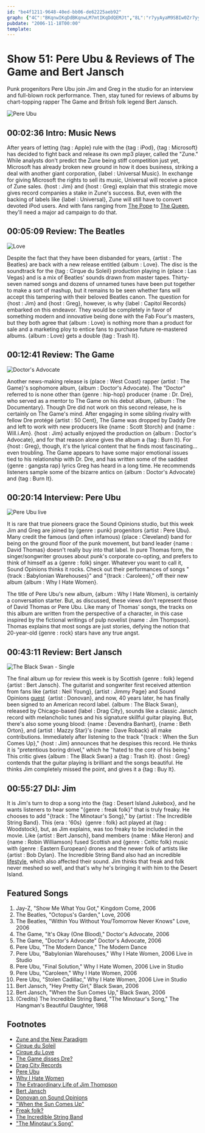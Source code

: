 ```yaml
---
id: "be4f1211-9648-40ed-bb06-de62225aeb92"
graph: {"4C":"BKqnwIKqDdBKqnwLM7mtIKqDdQEMJt","8L":"r7yyAyaM9SBIw0Zr7yyABIw0ZyaM9SwbHTUyaM9SBHhv3BIw0ZBQsAMX6cfdBHm1GBQsAM","L5":"r9CBTzvtXwZbMDvr9CBTblaxAr9CBTcseeEr9CBTKdVynr9CBTDjOVTr9CBT3yXPiZbMDv34SFyZbMDvDjOVTZbMDvKdVyncseeEX6cfdgMit6BHm1GgMit6","XQ":"BLsPGiOTORBMlTxiOTORftTytiOTORBGxPriOTORiOTORw2NyAJrvpgiOTORbEM2giOTORiOTORsOW72JrvpgzZIiABGxPrftTyt","1ZZ":"BL5MDzZIiABL5MDPUvc7BL5MDk2OMvBL5MDIr6KN5eLxBBL5MDO2jmOPUvc7PUvc7Yk2uQBHsxtPUvc7PUvc7powsTBACiGPUvc7Jwu8MYk2uQBQsAMX6cfd97qipBHm1G","2KF":"F6FiijPTsojPTsoyaCNgjPTsozZIiAKoWZmjPTsoM7J68jPTsoMIcpLjPTsojPTsos414YjPTsowySiNozT8DzZIiA"}
pubdate: "2006-11-18T00:00"
template: 
---
```






# Show 51: Pere Ubu & Reviews of The Game and Bert Jansch

Punk progenitors Pere Ubu join Jim and Greg in the studio for an interview and full-blown rock performance. Then, stay tuned for reviews of albums by chart-topping rapper The Game and British folk legend Bert Jansch.

![Pere Ubu](https://static.soundopinions.org/images/2006/pereubu.jpg)



## 00:02:36 Intro: Music News

After years of letting {tag : Apple} rule with the {tag : iPod}, {tag : Microsoft} has decided to fight back and release its own mp3 player, called the "Zune." While analysts don't predict the Zune being stiff competition just yet, Microsoft has already broken new ground in how it does business, striking a deal with another giant corporation, {label : Universal Music}. In exchange for giving Microsoft the rights to sell its music, Universal will receive a piece of Zune sales. {host : Jim} and {host : Greg} explain that this strategic move gives record companies a stake in Zune's success. But, even with the backing of labels like {label : Universal}, Zune will still have to convert devoted iPod users. And with fans ranging from [The Pope](http://www.theage.com.au/news/breaking/pope-benedict-gets-an-ipod/2006/03/05/1141493545217.html) to [The Queen](http://news.bbc.co.uk/cbbcnews/hi/newsid_4100000/newsid_4104900/4104922.stm), they'll need a major ad campaign to do that.



## 00:05:09 Review: The Beatles

![Love](https://static.soundopinions.org/assets/51/8L0.jpg)

Despite the fact that they have been disbanded for years, {artist : The Beatles} are back with a new release entitled {album : Love}. The disc is the soundtrack for the {tag : Cirque du Soleil} production playing in {place : Las Vegas} and is a mix of Beatles' sounds drawn from master tapes. Thirty-seven named songs and dozens of unnamed tunes have been put together to make a sort of mashup, but it remains to be seen whether fans will accept this tampering with their beloved Beatles canon. The question for {host : Jim} and {host : Greg}, however, is why {label : Capitol Records} embarked on this endeavor. They would be completely in favor of something modern and innovative being done with the Fab Four's masters, but they both agree that {album : Love} is nothing more than a product for sale and a marketing ploy to entice fans to purchase future re-mastered albums. {album : Love} gets a double {tag : Trash It}.



## 00:12:41 Review: The Game

![Doctor's Advocate](https://static.soundopinions.org/assets/51/L50.jpg)

Another news-making release is {place : West Coast} rapper {artist : The Game}'s sophomore album, {album : Doctor's Advocate}. The "Doctor" referred to is none other than {genre : hip-hop} producer {name : Dr. Dre}, who served as a mentor to The Game on his debut album, {album : The Documentary}. Though Dre did not work on this second release, he is certainly on The Game's mind. After engaging in some sibling rivalry with fellow Dre protégé {artist : 50 Cent}, The Game was dropped by Daddy Dre and left to work with new producers like {name : Scott Storch} and {name : Will.i.Am}. {host : Jim} actually enjoyed the production on {album : Doctor's Advocate}, and for that reason alone gives the album a {tag : Burn It}. For {host : Greg}, though, it's the lyrical content that he finds most fascinating... even troubling. The Game appears to have some major emotional issues tied to his relationship with Dr. Dre, and has written some of the saddest {genre : gangsta rap} lyrics Greg has heard in a long time. He recommends listeners sample some of the bizarre antics on {album : Doctor's Advocate} and {tag : Burn It}.



## 00:20:14 Interview: Pere Ubu

![Pere Ubu live](https://static.soundopinions.org/assets/51/XQ0.jpg)

It is rare that true pioneers grace the Sound Opinions studio, but this week Jim and Greg are joined by {genre : punk} progenitors {artist : Pere Ubu}. Many credit the famous (and often infamous) {place : Cleveland} band for being on the ground floor of the punk movement, but band leader {name : David Thomas} doesn't really buy into that label. In pure Thomas form, the singer/songwriter grouses about punk's corporate co-opting, and prefers to think of himself as a {genre : folk} singer. Whatever you want to call it, Sound Opinions thinks it rocks. Check out their performances of songs "{track : Babylonian Warehouses}" and "{track : Caroleen}," off their new album {album : Why I Hate Women}.

The title of Pere Ubu's new album, {album : Why I Hate Women}, is certainly a conversation starter. But, as discussed, these views don't represent those of David Thomas or Pere Ubu. Like many of Thomas' songs, the tracks on this album are written from the perspective of a character, in this case inspired by the fictional writings of pulp novelist {name : Jim Thompson}. Thomas explains that most songs are just stories, defying the notion that 20-year-old {genre : rock} stars have any true angst.



## 00:43:11 Review: Bert Jansch

![The Black Swan - Single](https://static.soundopinions.org/assets/51/1ZZ0.jpg)

The final album up for review this week is by Scottish {genre : folk} legend {artist : Bert Jansch}. The guitarist and songwriter first received attention from fans like {artist : Neil Young}, {artist : Jimmy Page} and Sound Opinions [guest](/show/7/)  {artist : Donovan}, and now, 40 years later, he has finally been signed to an American record label. {album : The Black Swan}, released by Chicago-based {label : Drag City}, sounds like a classic Jansch record with melancholic tunes and his signature skillful guitar playing. But, there's also some young blood: {name : Devendra Banhart}, {name : Beth Orton}, and {artist : Mazzy Star}'s {name : Dave Roback} all make contributions. Immediately after listening to the track "{track : When the Sun Comes Up}," {host : Jim} announces that he despises this record. He thinks it is "pretentious boring drivel," which he "hated to the core of his being." This critic gives {album : The Black Swan} a {tag : Trash It}. {host : Greg} contends that the guitar playing is brilliant and the songs beautiful. He thinks Jim completely missed the point, and gives it a {tag : Buy It}.



## 00:55:27 DIJ: Jim

It is Jim's turn to drop a song into the {tag : Desert Island Jukebox}, and he wants listeners to hear some "{genre : freak folk}" that is truly freaky. He chooses to add "{track : The Minotaur's Song}," by {artist : The Incredible String Band}. This {era : '60s}  {genre : folk} act played at {tag : Woodstock}, but, as Jim explains, was too freaky to be included in the movie. Like {artist : Bert Jansch}, band members {name : Mike Heron} and {name : Robin Williamson} fused Scottish and {genre : Celtic folk} music with {genre : Eastern European} drones and the newer folk of artists like {artist : Bob Dylan}. The Incredible String Band also had an incredible [lifestyle](http://en.wikipedia.org/wiki/Free_love), which also affected their sound. Jim thinks that freak and folk never meshed so well, and that's why he's bringing it with him to the Desert Island.



## Featured Songs

1. Jay-Z, "Show Me What You Got," Kingdom Come, 2006
2. The Beatles, "Octopus's Garden," Love, 2006
3. The Beatles, "Within You Without You/Tomorrow Never Knows" Love, 2006
4. The Game, "It's Okay (One Blood)," Doctor's Advocate, 2006
5. The Game, "Doctor's Advocate" Doctor's Advocate, 2006
6. Pere Ubu, "The Modern Dance," The Modern Dance
7. Pere Ubu, "Babylonian Warehouses," Why I Hate Women, 2006 Live in Studio
8. Pere Ubu, "Final Solution," Why I Hate Women, 2006 Live in Studio
9. Pere Ubu, "Caroleen," Why I Hate Women, 2006
10. Pere Ubu, "Stolen Cadillac," Why I Hate Women, 2006 Live in Studio
11. Bert Jansch, "Hey Pretty Girl," Black Swan, 2006
12. Bert Jansch, "When the Sun Comes Up," Black Swan, 2006
13. (Credits) The Incredible String Band, "The Minotaur's Song," The Hangman's Beautiful Daughter, 1968



## Footnotes

- [Zune and the New Paradigm](http://opinion.latimes.com/bitplayer/2006/11/zune_and_the_ne.html)
- [Cirque du Soleil](http://www.cirquedusoleil.com/)
- [Cirque du Love](http://www.cirquedusoleil.com/en/shows/love/default.aspx)
- [The Game disses Dre?](http://www.xxlmag.com/news/bloggers/2006/08/game-to-diss-dr-dre/)
- [Drag City Records](http://www.dragcity.com/)
- [Pere Ubu](http://www.ubuprojex.com/)
- [Why I Hate Women](http://www.allmusic.com/album/why-i-hate-women-mw0000449411)
- [The Extraordinary Life of Jim Thompson](http://www.crimetime.co.uk/features/jimthompson.php)
- [Bert Jansch](http://en.wikipedia.org/wiki/Bert_Jansch)
- [Donovan on Sound Opinions](http://www.soundopinions.org/show/7/)
- ["When the Sun Comes Up"](https://www.youtube.com/watch?v=A0HWUow2Gj0)
- [Freak folk?](http://altmusic.about.com/od/genres/a/freak-folk.htm)
- [The Incredible String Band](http://www.allmusic.com/artist/the-incredible-string-band-mn0000099561)
- ["The Minotaur's Song"](https://www.youtube.com/watch?v=GSQrzHOtbPI)